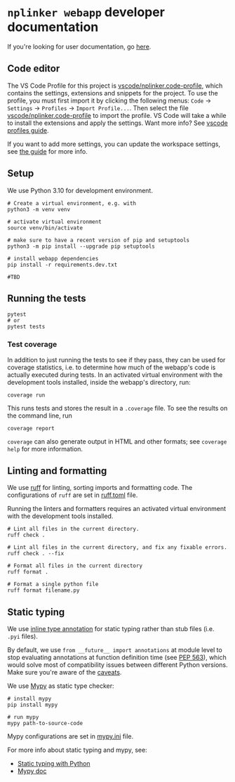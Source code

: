 # `nplinker webapp` developer documentation

If you're looking for user documentation, go [here](README.md).

## Code editor

The VS Code Profile for this project is [vscode/nplinker.code-profile](vscode/nplinker.code-profile), 
which contains the settings, extensions and snippets for the project. To use the profile, you must
first import it by clicking the following menus: `Code` -> `Settings` -> `Profiles` -> `Import Profile...`. 
Then select the file [vscode/nplinker.code-profile](vscode/nplinker.code-profile) to import the profile.
VS Code will take a while to install the extensions and apply the settings. Want more info? See 
[vscode profiles guide](https://code.visualstudio.com/docs/editor/profiles).

If you want to add more settings, you can update the workspace settings, see [the guide](https://code.visualstudio.com/docs/getstarted/settings) for more info.

## Setup

We use Python 3.10 for development environment.

```shell
# Create a virtual environment, e.g. with
python3 -m venv venv

# activate virtual environment
source venv/bin/activate

# make sure to have a recent version of pip and setuptools
python3 -m pip install --upgrade pip setuptools

# install webapp dependencies
pip install -r requirements.dev.txt

#TBD
```

## Running the tests

```shell
pytest
# or
pytest tests
```

### Test coverage

In addition to just running the tests to see if they pass, they can be used for coverage statistics, i.e. to determine how much of the webapp's code is actually executed during tests.
In an activated virtual environment with the development tools installed, inside the webapp's directory, run:

```shell
coverage run
```

This runs tests and stores the result in a `.coverage` file.
To see the results on the command line, run

```shell
coverage report
```

`coverage` can also generate output in HTML and other formats; see `coverage help` for more information.

## Linting and formatting

We use [ruff](https://docs.astral.sh/ruff/) for linting, sorting imports and formatting code. The configurations of `ruff` are set in [ruff.toml](ruff.toml) file.

Running the linters and formatters requires an activated virtual environment with the development tools installed.

```shell
# Lint all files in the current directory.
ruff check .

# Lint all files in the current directory, and fix any fixable errors.
ruff check . --fix

# Format all files in the current directory
ruff format .

# Format a single python file
ruff format filename.py
```

## Static typing

We use [inline type annotation](https://typing.readthedocs.io/en/latest/source/libraries.html#how-to-provide-type-annotations) for static typing rather than stub files (i.e. `.pyi` files).

By default, we use `from __future__ import annotations` at module level to stop evaluating annotations at function definition time (see [PEP 563](https://peps.python.org/pep-0563/)), which would solve most of compatibility issues between different Python versions. Make sure you're aware of the [caveats](https://mypy.readthedocs.io/en/stable/runtime_troubles.html#future-annotations-import-pep-563).

We use [Mypy](http://mypy-lang.org/) as static type checker:

```
# install mypy
pip install mypy

# run mypy
mypy path-to-source-code
```

Mypy configurations are set in [mypy.ini](mypy.ini) file.

For more info about static typing and mypy, see:
- [Static typing with Python](https://typing.readthedocs.io/en/latest/index.html#)
- [Mypy doc](https://mypy.readthedocs.io/en/stable/)
